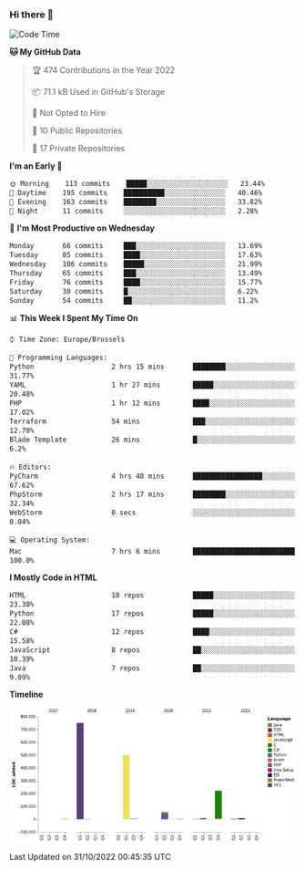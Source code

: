 ### Hi there 👋

<!--START_SECTION:waka-->
![Code Time](http://img.shields.io/badge/Code%20Time-1%2C138%20hrs%2024%20mins-blue)

**🐱 My GitHub Data** 

> 🏆 474 Contributions in the Year 2022
 > 
> 📦 71.1 kB Used in GitHub's Storage 
 > 
> 🚫 Not Opted to Hire
 > 
> 📜 10 Public Repositories 
 > 
> 🔑 17 Private Repositories  
 > 
**I'm an Early 🐤** 

```text
🌞 Morning    113 commits    █████░░░░░░░░░░░░░░░░░░░░   23.44% 
🌆 Daytime    195 commits    ██████████░░░░░░░░░░░░░░░   40.46% 
🌃 Evening    163 commits    ████████░░░░░░░░░░░░░░░░░   33.82% 
🌙 Night      11 commits     ░░░░░░░░░░░░░░░░░░░░░░░░░   2.28%

```
📅 **I'm Most Productive on Wednesday** 

```text
Monday       66 commits     ███░░░░░░░░░░░░░░░░░░░░░░   13.69% 
Tuesday      85 commits     ████░░░░░░░░░░░░░░░░░░░░░   17.63% 
Wednesday    106 commits    █████░░░░░░░░░░░░░░░░░░░░   21.99% 
Thursday     65 commits     ███░░░░░░░░░░░░░░░░░░░░░░   13.49% 
Friday       76 commits     ████░░░░░░░░░░░░░░░░░░░░░   15.77% 
Saturday     30 commits     █░░░░░░░░░░░░░░░░░░░░░░░░   6.22% 
Sunday       54 commits     ██░░░░░░░░░░░░░░░░░░░░░░░   11.2%

```


📊 **This Week I Spent My Time On** 

```text
⌚︎ Time Zone: Europe/Brussels

💬 Programming Languages: 
Python                   2 hrs 15 mins       ████████░░░░░░░░░░░░░░░░░   31.77% 
YAML                     1 hr 27 mins        █████░░░░░░░░░░░░░░░░░░░░   20.48% 
PHP                      1 hr 12 mins        ████░░░░░░░░░░░░░░░░░░░░░   17.02% 
Terraform                54 mins             ███░░░░░░░░░░░░░░░░░░░░░░   12.78% 
Blade Template           26 mins             █░░░░░░░░░░░░░░░░░░░░░░░░   6.2%

🔥 Editors: 
PyCharm                  4 hrs 48 mins       █████████████████░░░░░░░░   67.62% 
PhpStorm                 2 hrs 17 mins       ████████░░░░░░░░░░░░░░░░░   32.34% 
WebStorm                 0 secs              ░░░░░░░░░░░░░░░░░░░░░░░░░   0.04%

💻 Operating System: 
Mac                      7 hrs 6 mins        █████████████████████████   100.0%

```

**I Mostly Code in HTML** 

```text
HTML                     18 repos            █████░░░░░░░░░░░░░░░░░░░░   23.38% 
Python                   17 repos            █████░░░░░░░░░░░░░░░░░░░░   22.08% 
C#                       12 repos            ████░░░░░░░░░░░░░░░░░░░░░   15.58% 
JavaScript               8 repos             ██░░░░░░░░░░░░░░░░░░░░░░░   10.39% 
Java                     7 repos             ██░░░░░░░░░░░░░░░░░░░░░░░   9.09%

```


**Timeline**

![Chart not found](https://raw.githubusercontent.com/guillaumedeplancke/guillaumedeplancke/main/charts/bar_graph.png) 


 Last Updated on 31/10/2022 00:45:35 UTC
<!--END_SECTION:waka-->
